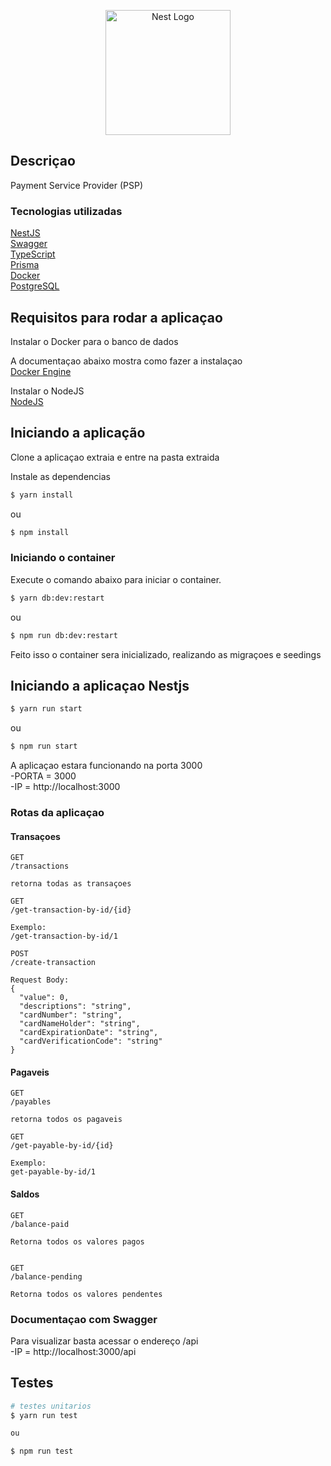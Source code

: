 <p align="center">
  <a href="http://nestjs.com/" target="blank"><img src="https://nestjs.com/img/logo-small.svg" width="200" alt="Nest Logo" /></a>
</p>

## Descriçao

Payment Service Provider (PSP)

### Tecnologias utilizadas

[NestJS](https://nestjs.com/) <br/>
[Swagger](https://swagger.io/) <br/>
[TypeScript](https://www.typescriptlang.org/) <br/>
[Prisma](https://www.prisma.io/) <br/>
[Docker](https://www.docker.com/) <br/>
[PostgreSQL](https://docs.airplane.dev/resources/postgresql?gclid=Cj0KCQiA0oagBhDHARIsAI-BbgeGKGaq9ISihc3kG6cH6DgVatfxH4L20J0eyFGJgfu6-F0bDSHpOLAaAgu9EALw_wcB)

## Requisitos para rodar a aplicaçao

Instalar o Docker para o banco de dados

A documentaçao abaixo mostra como fazer a instalaçao <br/>
[Docker Engine](https://docs.docker.com/engine/)

Instalar o NodeJS <br/>
[NodeJS](https://nodejs.org/en/)

## Iniciando a aplicação

Clone a aplicaçao extraia e entre na pasta extraida

Instale as dependencias

```bash
$ yarn install
```

ou

```bash
$ npm install
```

### Iniciando o container

Execute o comando abaixo para iniciar o container.

```bash
$ yarn db:dev:restart
```

ou

```bash
$ npm run db:dev:restart
```

Feito isso o container sera inicializado, realizando as migraçoes e seedings

## Iniciando a aplicaçao Nestjs

```bash
$ yarn run start
```

ou

```bash
$ npm run start
```

A aplicaçao estara funcionando na porta 3000 <br/>
-PORTA = 3000 <br/>
-IP = http://localhost:3000

### Rotas da aplicaçao

#### Transaçoes

```
GET
/transactions

retorna todas as transaçoes
```

```
GET
/get-transaction-by-id/{id}

Exemplo:
/get-transaction-by-id/1

```

```
POST
/create-transaction

Request Body:
{
  "value": 0,
  "descriptions": "string",
  "cardNumber": "string",
  "cardNameHolder": "string",
  "cardExpirationDate": "string",
  "cardVerificationCode": "string"
}
```

#### Pagaveis

```
GET
/payables

retorna todos os pagaveis
```

```
GET
/get-payable-by-id/{id}

Exemplo:
get-payable-by-id/1
```

#### Saldos

```
GET
/balance-paid

Retorna todos os valores pagos
```

```

GET
/balance-pending

Retorna todos os valores pendentes

```

### Documentaçao com Swagger

Para visualizar basta acessar o endereço /api <br/>
-IP = http://localhost:3000/api

## Testes

```bash
# testes unitarios
$ yarn run test

ou

$ npm run test

```
